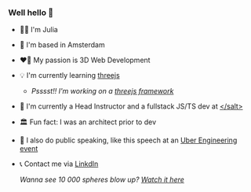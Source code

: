 ### Well hello 👋



- 👩‍💻 I'm Julia
- 📍 I'm based in Amsterdam
- ❤️‍🔥 My passion is 3D Web Development
- 💡 I'm currently learning <a href="https://threejs.org/" target="_blank">threejs</a>
  - *Psssst!! I'm working on a <a href="https://github.com/zerodeleo/framework-threejs" target="_blank">threejs framework<a/>*
- 🏢 I'm currently a Head Instructor and a fullstack JS/TS dev at <a target="_blank" href="https://www.salt.study/our-hubs/amsterdam">\<\/salt\></a>
- 🏛️ Fun fact: I was an architect prior to dev
- 🎤 I also do public speaking, like this speech at an <a href="https://www.youtube.com/watch?v=9eZnXZx77Ac" target="_blank">Uber Engineering event</a>
- 📞 Contact me via <a href="https://www.linkedin.com/in/juliastjerna/" target="_blank">LinkdIn</a>

  *Wanna see 10 000 spheres blow up? <a href="https://threejs-big-bang.netlify.app/" target="_blank">Watch it here</a>*
